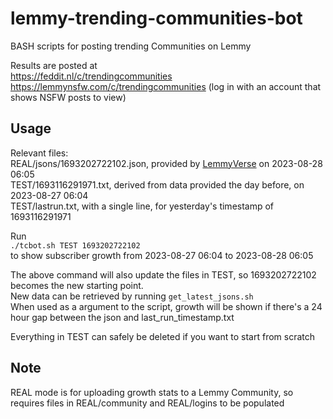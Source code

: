 # lemmy-trending-communities-bot
BASH scripts for posting trending Communities on Lemmy

Results are posted at  
https://feddit.nl/c/trendingcommunities  
https://lemmynsfw.com/c/trendingcommunities (log in with an account that shows NSFW posts to view)  

## Usage  
Relevant files:  
REAL/jsons/1693202722102.json, provided by [LemmyVerse](https://lemmyverse.net) on 2023-08-28 06:05  
TEST/1693116291971.txt, derived from data provided the day before, on 2023-08-27 06:04  
TEST/lastrun.txt, with a single line, for yesterday's timestamp of 1693116291971  

Run  
`./tcbot.sh TEST 1693202722102`  
to show subscriber growth from 2023-08-27 06:04 to 2023-08-28 06:05  

The above command will also update the files in TEST, so 1693202722102 becomes the new starting point.  
New data can be retrieved by running `get_latest_jsons.sh`  
When used as a argument to the script, growth will be shown if there's a 24 hour gap between the json and last_run_timestamp.txt  

Everything in TEST can safely be deleted if you want to start from scratch  

## Note

REAL mode is for uploading growth stats to a Lemmy Community, so requires files in REAL/community and REAL/logins
to be populated
